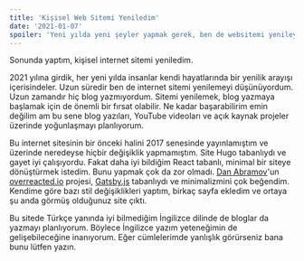 ```yaml
---
title: 'Kişisel Web Sitemi Yeniledim'
date: '2021-01-07'
spoiler: 'Yeni yılda yeni şeyler yapmak gerek, ben de websitemi yenileyerek başlaedım.'
---
```


Sonunda yaptım, kişisel internet sitemi yeniledim.

2021 yılına girdik, her yeni yılda insanlar kendi hayatlarında bir yenilik arayışı içerisindeler. Uzun süredir ben de internet sitemi yenilemeyi düşünüyordum. Uzun zamandır hiç blog yazmıyordum. Sitemi yenilemek, blog yazmaya başlamak için de önemli bir fırsat olabilir. Ne kadar başarabilirim emin değilim am bu sene blog yazıları, YouTube videoları ve açık kaynak projeler üzerinde yoğunlaşmayı planlıyorum.

Bu internet sitesinin bir önceki halini 2017 senesinde yayınlamıştım ve üzerinde neredeyse hiçbir değişiklik yapmamıştım. Site Hugo tabanlıydı ve gayet iyi çalışıyordu. Fakat daha iyi bildiğim React tabanlı, minimal bir siteye dönüştürmek istedim. Bunu yapmak çok da zor olmadı. [Dan Abramov](https://github.com/gaearon)'un [overreacted.io](https://github.com/gaearon/overreacted.io) projesi, [Gatsby.js](https://www.gatsbyjs.com) tabanlıydı ve minimalizmini çok beğendim. Kendime göre bazı stil değişiklikleri yaptım, birkaç sayfa ekledim ve ortaya şu anda görmüş olduğunuz site çıktı.

Bu sitede Türkçe yanında iyi bilmediğim İngilizce dilinde de bloglar da yazmayı planlıyorum. Böylece İngilizce yazım yeteneğimin de gelişebileceğine inanıyorum. Eğer cümlelerimde yanlışlık görürseniz bana bunu lütfen yazın.
